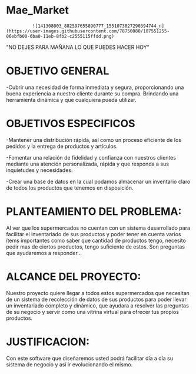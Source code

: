 # Mae_Market
              ![141308003_882597655890777_1551073027290394744_n](https://user-images.githubusercontent.com/78750880/107551255-06ebfb00-6ba0-11eb-8fb2-c2555115ffdd.png)

"NO DEJES PARA MAÑANA LO QUE PUEDES HACER HOY"



# OBJETIVO GENERAL

-Cubrir una necesidad de forma inmediata y segura, proporcionando una buena experiencia a nuestro cliente durante su compra. Brindando una herramienta dinámica y que cualquiera pueda utilizar.

# OBJETIVOS ESPECIFICOS

-Mantener una distribución rápida, así como un proceso eficiente de los pedidos y la entrega de productos y artículos. 

-Fomentar una relación de fidelidad y confianza con nuestros clientes mediante una atención personalizada, rápida y que responda a sus inquietudes y necesidades.

-Crear una base de datos en la cual podamos almacenar un inventario claro de todos los productos que tenemos en disposición.

# PLANTEAMIENTO DEL PROBLEMA:
Al ver que los supermercados no cuentan con un sistema desarrollado para facilitar el inventariado de sus productos y poder tener en cuenta varios ítems importantes como saber que cantidad de productos tengo, necesito pedir mas de ciertos productos, tengo suficiente de estos. Son preguntas que ayudaremos a responder…

# ALCANCE DEL PROYECTO:
Nuestro proyecto quiere llegar a todos estos supermercados que necesitan de un sistema de recolección de datos de sus productos para poder llevar un inventariado completo y dinámico, que ayudara a resolver las preguntas de su negocio y servir como una vitrina virtual para ofrecer tus propios productos. 

# JUSTIFICACION:
Con este software que diseñaremos usted podrá facilitar día a día su sistema de negocio y así ir evolucionando el mismo.
